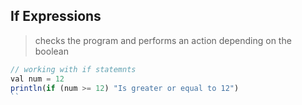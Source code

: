 ## If Expressions
> checks the program and performs an action depending on the boolean
```js
// working with if statemnts
val num = 12
println(if (num >= 12) "Is greater or equal to 12")
``
